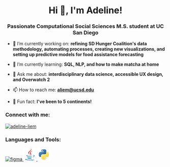 <h1 align="center">Hi 👋, I'm Adeline!</h1>
<h3 align="center">Passionate Computational Social Sciences M.S. student at UC San Diego</h3>

- 🔭 I’m currently working on: **refining SD Hunger Coalition's data methodology, automating processes, creating new visualizations, and setting up predictive models for food assistance forecasting**

- 🍵 I’m currently learning: **SQL, NLP, and how to make matcha at home**

- 💬 Ask me about: **interdisciplinary data science, accessible UX design, and Overwatch 2**

- 📫 How to reach me: **aliem@ucsd.edu**

- 🪷 Fun fact: **I've been to 5 continents!**

<h3 align="left">Connect with me:</h3>
<p align="left">
<a href="https://linkedin.com/in/adeline-liem" target="blank"><img align="center" src="https://raw.githubusercontent.com/rahuldkjain/github-profile-readme-generator/master/src/images/icons/Social/linked-in-alt.svg" alt="adeline-liem" height="30" width="40" /></a>
</p>

<h3 align="left">Languages and Tools:</h3>
<p align="left"> <a href="https://www.figma.com/" target="_blank" rel="noreferrer"> <img src="https://www.vectorlogo.zone/logos/figma/figma-icon.svg" alt="figma" width="40" height="40"/> </a> <a href="https://www.java.com" target="_blank" rel="noreferrer"> <img src="https://raw.githubusercontent.com/devicons/devicon/master/icons/java/java-original.svg" alt="java" width="40" height="40"/> </a> <a href="https://www.python.org" target="_blank" rel="noreferrer"> <img src="https://raw.githubusercontent.com/devicons/devicon/master/icons/python/python-original.svg" alt="python" width="40" height="40"/> </a> </p>
